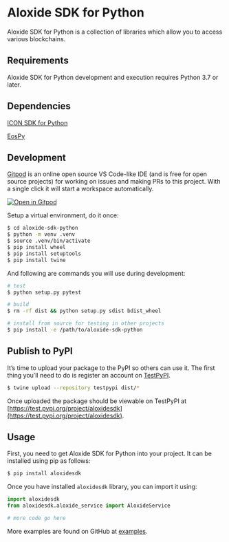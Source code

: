 # Aloxide SDK for Python

Aloxide SDK for Python is a collection of libraries which allow you to access various blockchains.

## Requirements

Aloxide SDK for Python development and execution requires Python 3.7 or later.

## Dependencies

[ICON SDK for Python](https://github.com/icon-project/icon-sdk-python)

[EosPy](https://github.com/lecle/eospy)

## Development

[Gitpod](https://www.gitpod.io/) is an online open source VS Code-like IDE (and is free for open source projects) for working on issues and making PRs to this project. With a single click it will start a workspace automatically.

[![Open in Gitpod](https://gitpod.io/button/open-in-gitpod.svg)](https://gitpod.io/#https://github.com/lecle/aloxide-sdk-python)

Setup a virtual environment, do it once:

```bash
$ cd aloxide-sdk-python
$ python -m venv .venv
$ source .venv/bin/activate
$ pip install wheel
$ pip install setuptools
$ pip install twine
```

And following are commands you will use during development:

```bash
# test
$ python setup.py pytest

# build
$ rm -rf dist && python setup.py sdist bdist_wheel

# install from source for testing in other projects
$ pip install -e /path/to/aloxide-sdk-python
```

## Publish to PyPI

It’s time to upload your package to the PyPI so others can use it. The first thing you’ll need to do is register an account on [TestPyPI](https://test.pypi.org/).

```bash
$ twine upload --repository testpypi dist/*
```

Once uploaded the package should be viewable on TestPyPI at [https://test.pypi.org/project/aloxidesdk](https://test.pypi.org/project/aloxidesdk).

## Usage

First, you need to get Aloxide SDK for Python into your project. It can be installed using pip as follows:

```bash
$ pip install aloxidesdk
```

Once you have installed `aloxidesdk` library, you can import it using:

```python
import aloxidesdk
from aloxidesdk.aloxide_service import AloxideService

# more code go here
```

More examples are found on GitHub at [examples](https://github.com/lecle/aloxide-sdk-python/tree/master/examples).
